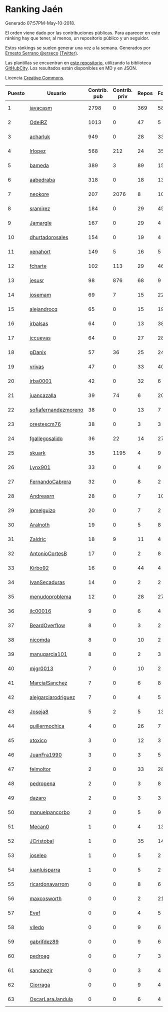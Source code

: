 # Ranking Jaén

Generado 07:57PM-May-10-2018.

El orden viene dado por las contribuciones públicas. Para aparecer en este ránking hay que tener, al menos, un repositorio público y un seguidor.

Estos ránkings se suelen generar una vez a la semana. Generados por [Ernesto Serrano @erseco](https://github.com/erseco/) [(Twitter)](https://twitter.com/erseco).

Las plantillas se encuentran en [este repositorio](https://github.com/iblancasa/GH-Spanish-Ranking), utilizando la biblioteca [GitHubCity](https://github.com/iblancasa/GitHubCity). Los resultados están disponibles en MD y en JSON.

Licencia [Creative Commons](https://creativecommons.org/licenses/by/4.0/).

| Puesto   |  Usuario  | Contrib. pub | Contrib. priv |Repos| Followers | Desde |  Avatar  |
|----------|-----------|--------------|---------------|-----|-----------|-------|----------|
|1|[javacasm](https://github.com/javacasm)|2798|0|369|58|2013-03-12|![javacasm](https://avatars0.githubusercontent.com/u/3841695)|
|2|[OdeiRZ](https://github.com/OdeiRZ)|1013|0|47|5|2014-10-01|![OdeiRZ](https://avatars3.githubusercontent.com/u/8981290)|
|3|[acharluk](https://github.com/acharluk)|949|0|28|33|2013-08-03|![acharluk](https://avatars0.githubusercontent.com/u/5154281)|
|4|[lrlopez](https://github.com/lrlopez)|568|212|24|35|2011-01-04|![lrlopez](https://avatars3.githubusercontent.com/u/547387)|
|5|[bameda](https://github.com/bameda)|389|3|89|157|2011-06-26|![bameda](https://avatars1.githubusercontent.com/u/877218)|
|6|[aabedraba](https://github.com/aabedraba)|318|0|18|13|2017-04-19|![aabedraba](https://avatars2.githubusercontent.com/u/27779735)|
|7|[neokore](https://github.com/neokore)|207|2076|8|10|2011-07-25|![neokore](https://avatars3.githubusercontent.com/u/938057)|
|8|[sramirez](https://github.com/sramirez)|184|0|29|45|2010-12-02|![sramirez](https://avatars0.githubusercontent.com/u/506548)|
|9|[Jamargle](https://github.com/Jamargle)|167|0|29|4|2015-03-24|![Jamargle](https://avatars3.githubusercontent.com/u/11638357)|
|10|[dhurtadorosales](https://github.com/dhurtadorosales)|154|0|19|4|2016-09-19|![dhurtadorosales](https://avatars3.githubusercontent.com/u/22294592)|
|11|[xenahort](https://github.com/xenahort)|149|5|16|5|2016-03-30|![xenahort](https://avatars3.githubusercontent.com/u/18160833)|
|12|[fcharte](https://github.com/fcharte)|102|113|29|46|2014-08-05|![fcharte](https://avatars0.githubusercontent.com/u/8365501)|
|13|[jesusr](https://github.com/jesusr)|98|876|68|9|2011-12-11|![jesusr](https://avatars1.githubusercontent.com/u/1256168)|
|14|[josemam](https://github.com/josemam)|69|7|15|22|2015-03-14|![josemam](https://avatars1.githubusercontent.com/u/11481209)|
|15|[alejandrocq](https://github.com/alejandrocq)|65|0|15|19|2010-05-20|![alejandrocq](https://avatars2.githubusercontent.com/u/282431)|
|16|[jrbalsas](https://github.com/jrbalsas)|64|0|13|38|2010-08-07|![jrbalsas](https://avatars1.githubusercontent.com/u/356995)|
|17|[jccuevas](https://github.com/jccuevas)|64|0|27|28|2013-04-10|![jccuevas](https://avatars3.githubusercontent.com/u/4116619)|
|18|[gDanix](https://github.com/gDanix)|57|36|25|24|2011-10-10|![gDanix](https://avatars0.githubusercontent.com/u/1117657)|
|19|[vrivas](https://github.com/vrivas)|47|0|33|40|2012-12-14|![vrivas](https://avatars3.githubusercontent.com/u/3046042)|
|20|[jrba0001](https://github.com/jrba0001)|42|0|32|6|2016-07-17|![jrba0001](https://avatars0.githubusercontent.com/u/20506159)|
|21|[juancazalla](https://github.com/juancazalla)|39|74|6|20|2015-03-24|![juancazalla](https://avatars3.githubusercontent.com/u/11631002)|
|22|[sofiafernandezmoreno](https://github.com/sofiafernandezmoreno)|38|0|13|7|2014-11-21|![sofiafernandezmoreno](https://avatars2.githubusercontent.com/u/9881063)|
|23|[orestescm76](https://github.com/orestescm76)|38|0|3|3|2016-09-04|![orestescm76](https://avatars2.githubusercontent.com/u/21990645)|
|24|[fgallegosalido](https://github.com/fgallegosalido)|36|22|14|27|2015-03-24|![fgallegosalido](https://avatars1.githubusercontent.com/u/11628855)|
|25|[skuark](https://github.com/skuark)|35|1195|4|9|2010-10-26|![skuark](https://avatars3.githubusercontent.com/u/454382)|
|26|[Lynx901](https://github.com/Lynx901)|33|0|4|9|2014-11-11|![Lynx901](https://avatars0.githubusercontent.com/u/9676003)|
|27|[FernandoCabrera](https://github.com/FernandoCabrera)|32|0|8|2|2017-09-13|![FernandoCabrera](https://avatars3.githubusercontent.com/u/31919710)|
|28|[Andreasrn](https://github.com/Andreasrn)|28|0|7|10|2016-03-31|![Andreasrn](https://avatars1.githubusercontent.com/u/18190696)|
|29|[jpmelguizo](https://github.com/jpmelguizo)|20|0|7|2|2013-01-29|![jpmelguizo](https://avatars0.githubusercontent.com/u/3415524)|
|30|[Aralnoth](https://github.com/Aralnoth)|19|0|5|8|2011-04-06|![Aralnoth](https://avatars2.githubusercontent.com/u/712551)|
|31|[Zaldric](https://github.com/Zaldric)|18|9|11|4|2016-03-29|![Zaldric](https://avatars0.githubusercontent.com/u/18138275)|
|32|[AntonioCortesB](https://github.com/AntonioCortesB)|17|0|2|8|2016-09-15|![AntonioCortesB](https://avatars0.githubusercontent.com/u/22213551)|
|33|[Kirbo92](https://github.com/Kirbo92)|16|0|44|4|2011-01-12|![Kirbo92](https://avatars2.githubusercontent.com/u/559575)|
|34|[IvanSecaduras](https://github.com/IvanSecaduras)|14|0|2|2|2015-09-25|![IvanSecaduras](https://avatars2.githubusercontent.com/u/14834225)|
|35|[menudoproblema](https://github.com/menudoproblema)|12|0|28|27|2011-08-12|![menudoproblema](https://avatars3.githubusercontent.com/u/976187)|
|36|[jlc00016](https://github.com/jlc00016)|9|0|6|4|2015-06-05|![jlc00016](https://avatars1.githubusercontent.com/u/12764652)|
|37|[BeardOverflow](https://github.com/BeardOverflow)|8|0|3|2|2013-04-13|![BeardOverflow](https://avatars1.githubusercontent.com/u/4147595)|
|38|[nicomda](https://github.com/nicomda)|8|0|10|2|2013-06-13|![nicomda](https://avatars1.githubusercontent.com/u/4690565)|
|39|[manugarcia101](https://github.com/manugarcia101)|8|0|2|3|2017-09-22|![manugarcia101](https://avatars2.githubusercontent.com/u/32204662)|
|40|[mjgr0013](https://github.com/mjgr0013)|7|0|10|2|2014-10-01|![mjgr0013](https://avatars2.githubusercontent.com/u/8981247)|
|41|[MarcialSanchez](https://github.com/MarcialSanchez)|7|0|6|8|2015-10-03|![MarcialSanchez](https://avatars0.githubusercontent.com/u/14955899)|
|42|[alejgarciarodriguez](https://github.com/alejgarciarodriguez)|7|0|4|5|2015-12-19|![alejgarciarodriguez](https://avatars0.githubusercontent.com/u/16359911)|
|43|[Joseja8](https://github.com/Joseja8)|5|2|5|13|2014-07-12|![Joseja8](https://avatars0.githubusercontent.com/u/8145991)|
|44|[guillermochica](https://github.com/guillermochica)|4|0|26|7|2014-10-20|![guillermochica](https://avatars3.githubusercontent.com/u/9317092)|
|45|[xtoxico](https://github.com/xtoxico)|3|0|12|3|2012-08-07|![xtoxico](https://avatars0.githubusercontent.com/u/2110997)|
|46|[JuanFra1990](https://github.com/JuanFra1990)|3|0|3|5|2015-10-22|![JuanFra1990](https://avatars2.githubusercontent.com/u/15248743)|
|47|[felmoltor](https://github.com/felmoltor)|2|0|33|28|2011-06-13|![felmoltor](https://avatars2.githubusercontent.com/u/846513)|
|48|[pedropena](https://github.com/pedropena)|2|0|3|8|2011-06-07|![pedropena](https://avatars0.githubusercontent.com/u/834583)|
|49|[dazaro](https://github.com/dazaro)|2|0|3|3|2014-10-08|![dazaro](https://avatars1.githubusercontent.com/u/9086676)|
|50|[manuelpancorbo](https://github.com/manuelpancorbo)|2|0|5|9|2014-11-04|![manuelpancorbo](https://avatars1.githubusercontent.com/u/9550738)|
|51|[Mecan0](https://github.com/Mecan0)|1|0|4|13|2013-06-11|![Mecan0](https://avatars1.githubusercontent.com/u/4668637)|
|52|[JCristobal](https://github.com/JCristobal)|1|0|35|14|2014-09-23|![JCristobal](https://avatars3.githubusercontent.com/u/8878426)|
|53|[joseleo](https://github.com/joseleo)|1|0|5|2|2015-03-19|![joseleo](https://avatars2.githubusercontent.com/u/11560011)|
|54|[juanluisparra](https://github.com/juanluisparra)|1|0|5|2|2016-09-19|![juanluisparra](https://avatars0.githubusercontent.com/u/22294638)|
|55|[ricardonavarrom](https://github.com/ricardonavarrom)|0|0|8|6|2012-11-20|![ricardonavarrom](https://avatars2.githubusercontent.com/u/2845589)|
|56|[maxcosworth](https://github.com/maxcosworth)|0|0|2|21|2010-09-06|![maxcosworth](https://avatars1.githubusercontent.com/u/389437)|
|57|[Evef](https://github.com/Evef)|0|0|4|5|2012-12-15|![Evef](https://avatars1.githubusercontent.com/u/3052550)|
|58|[vlledo](https://github.com/vlledo)|0|0|9|6|2011-03-28|![vlledo](https://avatars3.githubusercontent.com/u/695429)|
|59|[gabrifdez89](https://github.com/gabrifdez89)|0|0|9|6|2013-02-26|![gabrifdez89](https://avatars0.githubusercontent.com/u/3704317)|
|60|[pedroag](https://github.com/pedroag)|0|0|7|3|2013-09-23|![pedroag](https://avatars1.githubusercontent.com/u/5517655)|
|61|[sanchezjr](https://github.com/sanchezjr)|0|0|3|4|2013-12-17|![sanchezjr](https://avatars0.githubusercontent.com/u/6205905)|
|62|[Ciorraga](https://github.com/Ciorraga)|0|0|9|4|2013-11-08|![Ciorraga](https://avatars1.githubusercontent.com/u/5888071)|
|63|[OscarLaraJandula](https://github.com/OscarLaraJandula)|0|0|6|4|2016-09-19|![OscarLaraJandula](https://avatars0.githubusercontent.com/u/22294687)|
